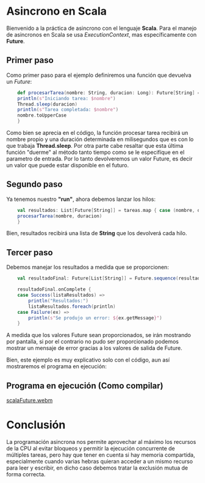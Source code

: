 # Asincrono en Scala
Bienvenido a la práctica de asincrono con el lenguaje **Scala**.
Para el manejo de asincronos en Scala se usa *ExecutionContext*, mas específicamente con **Future**.

## Primer paso
Como primer paso para el ejemplo definiremos una función que devuelva un *Future*:

```Scala
    def procesarTarea(nombre: String, duracion: Long): Future[String] = Future {
    println(s"Iniciando tarea: $nombre")
    Thread.sleep(duracion)
    println(s"Tarea completada: $nombre")
    nombre.toUpperCase
    }
```

Como bien se aprecia en el código, la función procesar tarea recibirá un nombre propio y una duración determinada en milisegundos que es con lo que trabaja **Thread.sleep**. Por otra parte cabe resaltar que esta última función "duerme" al método tanto tiempo como se le especifíque en el parametro de entrada. Por lo tanto devolveremos un valor Future, es decir un valor que puede estar disponible en el futuro.

## Segundo paso
Ya tenemos nuestro **"run"**, ahora debemos lanzar los hilos:

```Scala
    val resultados: List[Future[String]] = tareas.map { case (nombre, duracion) =>
    procesarTarea(nombre, duracion)
    }
```

Bien, resultados recibirá una lista de **String** que los devolverá cada hilo.

## Tercer paso
Debemos manejar los resultados a medida que se proporcionen:

```Scala
    val resultadoFinal: Future[List[String]] = Future.sequence(resultados)

    resultadoFinal.onComplete {
    case Success(listaResultados) =>
        println("Resultados:")
        listaResultados.foreach(println)
    case Failure(ex) =>
        println(s"Se produjo un error: ${ex.getMessage}")
    }
```
A medida que los valores Future sean proporcionados, se irán mostrando por pantalla, si por el contrario no pudo ser proporcionado podemos mostrar un mensaje de error gracias a los valores de salida de Future.

Bien, este ejemplo es muy explicativo solo con el código, aun así mostraremos el programa en ejecución:

<h2> Programa en ejecución (Como compilar) </h2>

[scalaFuture.webm](https://github.com/jonathanMM97/iiss-2023/assets/116075515/40c868c3-15ac-4bd9-b76a-045fc71277fe)


# Conclusión
La programación asincrona nos permite aprovechar al máximo los recursos de la CPU al evitar bloqueos y permitir la ejecución concurrente de múltiples tareas, pero hay que tener en cuenta si hay memoria compartida, especialmente cuando varias hebras quieran acceder a un mismo recurso para leer y escribir, en dicho caso debemos tratar la exclusión mutua de forma correcta.
